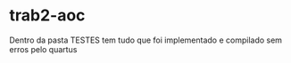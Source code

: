 # trab2-aoc

Dentro da pasta TESTES tem tudo que foi implementado e compilado sem erros pelo quartus
